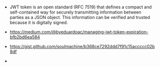 - JWT token is an open standard (RFC 7519) that defines a compact and self-contained way for securely transmitting information between parties as a JSON object. This information can be verified and trusted because it is digitally signed.

- https://medium.com/@byeduardoac/managing-jwt-token-expiration-bfb2bd6ea584 
- https://gist.github.com/soulmachine/b368ce7292ddd7f91c15accccc02b8df
- 